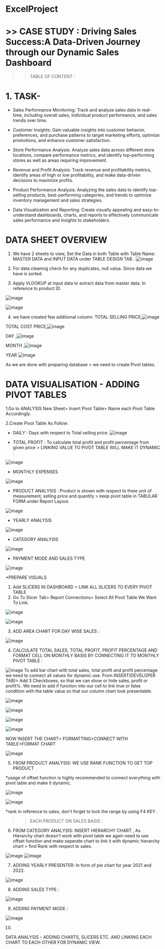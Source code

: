 # ExcelProject
# >> CASE STUDY : Driving Sales Success:A Data-Driven Journey through our Dynamic Sales Dashboard

>> TABLE OF CONTENT :
 
# 1. TASK-

* Sales Performance Monitoring: Track and analyze sales data in real-time, including overall sales, individual product performance, and sales trends over time.

* Customer Insights: Gain valuable insights into customer behavior, preferences, and purchase patterns to target marketing efforts, optimize promotions, and enhance customer satisfaction.

* Store Performance Analysis: Analyze sales data across different store locations, compare performance metrics, and identify top-performing stores as well as areas requiring improvement.

* Revenue and Profit Analysis: Track revenue and profitability metrics, identify areas of high or low profitability, and make data-driven decisions to maximize profits.

* Product Performance Analysis: Analyzing the sales data to identify top-selling products, best-performing categories, and trends to optimize inventory management and sales strategies.

* Data Visualization and Reporting: Create visually appealing and easy-to-understand dashboards, charts, and reports to effectively communicate sales performance and insights to stakeholders.

# DATA SHEET OVERVIEW
1. We have 2 sheets to view, Set the Data in both Table with Table Name: MASTER DATA and INPUT DATA under TABLE DESIGN TAB .
![image](https://github.com/ishanimahajan20/ExcelProject/assets/134215344/6dddf744-74db-4ea8-9a0d-321a461e714a)

2. For data cleaning check for any duplicates, null value. Since data we have is sorted.
 
3. Apply VLOOKUP at input data to extract data from master data. In reference to product ID.
 
 ![image](https://github.com/ishanimahajan20/ExcelProject/assets/134215344/eb17701a-5217-4b41-b6f3-80fe0423fcec)
 
 ![image](https://github.com/ishanimahajan20/ExcelProject/assets/134215344/25fa4957-68d6-46d1-9b68-7783122b31d9)
 
4. we have created few additional column:
TOTAL SELLING PRICE,![image](https://github.com/ishanimahajan20/ExcelProject/assets/134215344/773f8ab5-e26c-40ae-847d-43f441c5af31)

TOTAL COST PRICE,![image](https://github.com/ishanimahajan20/ExcelProject/assets/134215344/888842d9-0174-4766-a398-eb81b2a69e23)
 
DAY ,![image](https://github.com/ishanimahajan20/ExcelProject/assets/134215344/15d32ab0-a9cf-466e-bb74-747814383053)

MONTH ,![image](https://github.com/ishanimahajan20/ExcelProject/assets/134215344/343270d4-37f3-44de-9d54-70e41be0c354)

YEAR ![image](https://github.com/ishanimahajan20/ExcelProject/assets/134215344/8e82b880-7a29-4b1b-89ac-be5897a0283d)

As we are done with preparing database > we need to create Pivot tables.

# DATA VISUALISATION - ADDING PIVOT TABLES

1.Go to ANALYSIS New Sheet> Insert Pivot Table> Name each Pivot Table Accordingly.

2.Create Pivot Table As Follow:
* DAILY : Days with respect to Total selling price.
![image](https://github.com/ishanimahajan20/ExcelProject/assets/134215344/9b0c20dd-efd1-46ed-9b20-9e5176b2bdc9)

* TOTAL PROFIT : To calculate total profit and profit percentage from given price > LINKING VALUE TO PIVOT TABLE WILL MAKE IT DYNAMIC .
 
![image](https://github.com/ishanimahajan20/ExcelProject/assets/134215344/da92d742-53b8-461f-861c-da9c5f866083)

* MONTHLY EXPENSES

![image](https://github.com/ishanimahajan20/ExcelProject/assets/134215344/c6b3e4a5-ff60-4ba8-8f45-bdf0003550da)

* PRODUCT ANALYSIS : Product is shown with respect to theie unit of measurement, selling price and quantity > keep pivot table in TABULAR FORM under Report Layout.

![image](https://github.com/ishanimahajan20/ExcelProject/assets/134215344/8f016c49-8f1b-4785-98f2-226d4a06a457)

* YEARLY ANALYSIS 
     
![image](https://github.com/ishanimahajan20/ExcelProject/assets/134215344/2884202b-6456-4294-a161-503d7d66b7fd)

* CATEGORY ANALYSIS
   
![image](https://github.com/ishanimahajan20/ExcelProject/assets/134215344/800354c9-bcd1-4687-b69c-4557f3222c9e)

* PAYMENT MODE AND SALES TYPE

![image](https://github.com/ishanimahajan20/ExcelProject/assets/134215344/b2720038-7790-47e2-b882-66bb898002b1)

*PREPARE VISUALS
1. Add SLICERS IN DASHBOARD > LINK ALL SLICERS TO EVERY PIVOT TABLE
2. Go To Slicer Tab> Report Connections> Select All Pivot Table We Want To Link.

![image](https://github.com/ishanimahajan20/ExcelProject/assets/134215344/fae364a8-ee7d-40ac-a2b7-a7ca95a98079)


![image](https://github.com/ishanimahajan20/ExcelProject/assets/134215344/8759c445-c4bd-49bb-b9a8-4c64ae23a18a)

3. ADD AREA CHART FOR DAY WISE SALES :

![image](https://github.com/ishanimahajan20/ExcelProject/assets/134215344/691c7b54-7905-4959-8c60-fa43d917d063)

4. CALCULATE TOTAL SALES, TOTAL PROFIT, PROFIT PERCENTAGE AND FORMAT CELL ON MONTHLY BASIS BY CONNECTING IT TO MONTHLY PIVOT TABLE :

![image](https://github.com/ishanimahajan20/ExcelProject/assets/134215344/62715af2-ce59-4780-acb4-839eb0ce2f94)
To add bar chart with total sales, total profit and profit percentage we need to connect all values for dynamic use.
From INSERT(DEVELOPER TAB)> Add 3 Checkboxes, so that we can show or hide sales, profit or profit%. We need to add if function into our cell to link true or false condition with the table value so that our column chart look presentable.

![image](https://github.com/ishanimahajan20/ExcelProject/assets/134215344/2d1fce17-735f-440a-8336-aa7dcc26698a)

![image](https://github.com/ishanimahajan20/ExcelProject/assets/134215344/ca73c4b7-ebb2-4ba5-af07-ab6eafa6356e)

![image](https://github.com/ishanimahajan20/ExcelProject/assets/134215344/f58b09d0-a963-4250-adc9-d355dfd0a9e7)

![image](https://github.com/ishanimahajan20/ExcelProject/assets/134215344/160f4af8-030e-4bc8-b3b2-f963b7d9f694)

NOW INSERT THE CHART> FORMATTING>CONNECT WITH TABLE>FORMAT CHART

![image](https://github.com/ishanimahajan20/ExcelProject/assets/134215344/0d9467db-e0bd-43bb-b7f7-a4aa68ab4362)

5. FROM PRODUCT ANALYSIS: WE USE RANK FUNCTION TO GET TOP PRODUCT
 
*usage of offset function is highly recommended to connect everything with pivot table and make it dynamic.

![image](https://github.com/ishanimahajan20/ExcelProject/assets/134215344/ce52d8de-79c9-4615-b7cd-288697fe4de4)

![image](https://github.com/ishanimahajan20/ExcelProject/assets/134215344/811da57a-bdcb-438e-abbc-fe27a990afdf)

*rank in reference to sales, don't forget to lock the range by using F4 KEY .

>> EACH PRODUCT ON SALES BASIS :  

6. FROM CATEGORY ANALYSIS: INSERT HIERARCHY CHART , As Hierarchy chart doesn't work with pivot table we again need to use offset function and make seperate chart to link it with dynamic hierarchy chart > find Rank with respect to sales.

![image](https://github.com/ishanimahajan20/ExcelProject/assets/134215344/9edfb19d-d80c-4124-a78c-587354ad7153)
![image](https://github.com/ishanimahajan20/ExcelProject/assets/134215344/ca0a0813-0f3b-45eb-beec-b283bd5f4c88)

7. ADDING YEARLY PRESENTER: In form of pie chart for year 2021 and 2022.

![image](https://github.com/ishanimahajan20/ExcelProject/assets/134215344/1b4804db-2a39-4a94-8df8-996151893f6d)

8. ADDING SALES TYPE :

![image](https://github.com/ishanimahajan20/ExcelProject/assets/134215344/88a6d4a4-6d84-4a3b-b64d-b717b935296b)

9. ADDING PAYMENT MODE :

![image](https://github.com/ishanimahajan20/ExcelProject/assets/134215344/5961a3ad-7f2a-49c7-ad6c-d0121ee8b29e)

10. 

















DATA ANALYSIS - ADDING CHARTS, SLICERS ETC. AND LINKING EACH CHART TO EACH OTHER FOR DYNAMIC VIEW.

